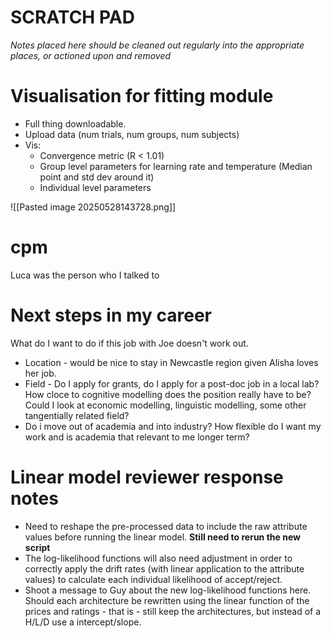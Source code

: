 # SCRATCH PAD

_Notes placed here should be cleaned out regularly into the appropriate places, or actioned upon and removed_


# Visualisation for fitting module

- Full thing downloadable.
- Upload data (num trials, num groups, num subjects)
- Vis:
    - Convergence metric (R < 1.01)
    - Group level parameters for learning rate and temperature (Median point and std dev around it)
    - Individual level parameters

![[Pasted image 20250528143728.png]]


# cpm

Luca was the person who I talked to


# Next steps in my career

What do I want to do if this job with Joe doesn't work out.

- Location - would be nice to stay in Newcastle region given Alisha loves her job.
- Field - Do I apply for grants, do I apply for a post-doc job in a local lab? How cloce to cognitive modelling does the position really have to be? Could I look at economic modelling, linguistic modelling, some other tangentially related field?
- Do i move out of academia and into industry? How flexible do I want my work and is academia that relevant to me longer term?

# Linear model reviewer response notes

- Need to reshape the pre-processed data to include the raw attribute values before running the linear model. __Still need to rerun the new script__
- The log-likelihood functions will also need adjustment in order to correctly apply the drift rates (with linear application to the attribute values) to calculate each individual likelihood of accept/reject.
-  Shoot a message to Guy about the new log-likelihood functions here. Should each architecture be rewritten using the linear function of the prices and ratings - that is - still keep the architectures, but instead of a H/L/D use a intercept/slope.